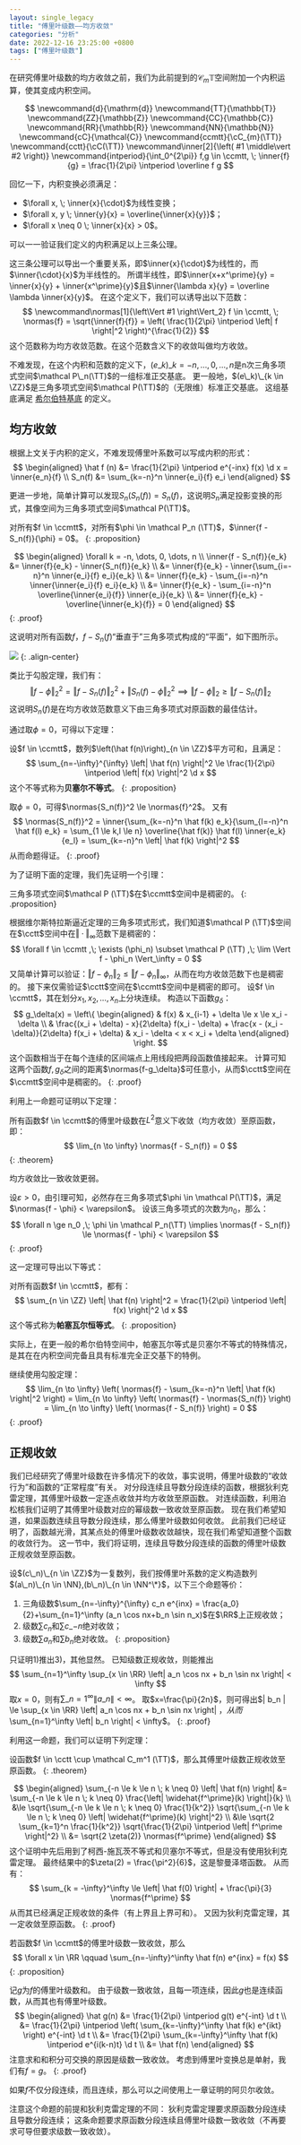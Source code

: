 ```yaml
---
layout: single_legacy
title: "傅里叶级数——均方收敛"
categories: "分析"
date: 2022-12-16 23:25:00 +0800
tags: ["傅里叶级数"]
---
```


在研究傅里叶级数的均方收敛之前，我们为此前提到的$\mathcal{C}_{m}\mathbb{T}$空间附加一个内积运算，使其变成内积空间。

$$
\newcommand{d}{\mathrm{d}}
\newcommand{TT}{\mathbb{T}}
\newcommand{ZZ}{\mathbb{Z}}
\newcommand{CC}{\mathbb{C}}
\newcommand{RR}{\mathbb{R}}
\newcommand{NN}{\mathbb{N}}
\newcommand{cC}{\mathcal{C}}
\newcommand{ccmtt}{\cC_{m}(\TT)}
\newcommand{cctt}{\cC(\TT)}
\newcommand\inner[2]{\left( #1 \middle\vert #2 \right)}
\newcommand{intperiod}{\int_0^{2\pi}}
f,g \in \ccmtt, \; \inner{f}{g} = \frac{1}{2\pi} \intperiod \overline f g
$$

回忆一下，内积变换必须满足：

- $\forall x, \; \inner{x}{\cdot}$为线性变换；
- $\forall x, y \; \inner{y}{x} = \overline{\inner{x}{y}}$；
- $\forall x \neq 0 \; \inner{x}{x} > 0$。

可以一一验证我们定义的内积满足以上三条公理。

这三条公理可以导出一个重要关系，即$\inner{x}{\cdot}$为线性的，而$\inner{\cdot}{x}$为半线性的。
所谓半线性，即$\inner{x+x^\prime}{y} = \inner{x}{y} + \inner{x^\prime}{y}$且$\inner{\lambda x}{y} = \overline \lambda \inner{x}{y}$。
在这个定义下，我们可以诱导出以下范数：
$$
\newcommand\normas[1]{\left\Vert #1 \right\Vert_2}
f \in \ccmtt, \; \normas{f} = \sqrt{\inner{f}{f}} = \left( \frac{1}{2\pi} \intperiod \left| f \right|^2 \right)^{\frac{1}{2}}
$$
这个范数称为均方收敛范数。在这个范数含义下的收敛叫做均方收敛。

不难发现，在这个内积和范数的定义下，$(e\_k)\_{k=-n, \dots, 0, \dots , n}$是n次三角多项式空间$\mathcal P\_n(\TT)$的一组标准正交基底。
更一般地，$(e\_k)\_{k \in \ZZ}$是三角多项式空间$\mathcal P(\TT)$的（无限维）标准正交基底。
这组基底满足 [希尔伯特基底](https://mathworld.wolfram.com/HilbertBasis.html) 的定义。

## 均方收敛

根据上文关于内积的定义，不难发现傅里叶系数可以写成内积的形式：
$$
\begin{aligned}
\hat f (n) &= \frac{1}{2\pi} \intperiod e^{-inx} f(x) \d x = \inner{e_n}{f} \\
S_n(f) &= \sum_{k=-n}^n \inner{e_i}{f} e_i
\end{aligned}
$$

更进一步地，简单计算可以发现$S_n(S_n(f)) = S_n(f)$，这说明$S_n$满足投影变换的形式，其像空间为三角多项式空间$\mathcal P(\TT)$。

对所有$f \in \ccmtt$，对所有$\phi \in \mathcal P_n (\TT)$，$\inner{f - S_n(f)}{\phi} = 0$。
{: .proposition}

$$
\begin{aligned}
\forall k = -n, \dots, 0, \dots, n \\
\inner{f - S_n(f)}{e_k} &= \inner{f}{e_k} - \inner{S_n(f)}{e_k} \\
&= \inner{f}{e_k} - \inner{\sum_{i=-n}^n \inner{e_i}{f} e_i}{e_k} \\
&= \inner{f}{e_k} - \sum_{i=-n}^n \inner{\inner{e_i}{f} e_i}{e_k} \\
&= \inner{f}{e_k} - \sum_{i=-n}^n \overline{\inner{e_i}{f}} \inner{e_i}{e_k} \\
&= \inner{f}{e_k} - \overline{\inner{e_k}{f}} = 0
\end{aligned}
$$
{: .proof}

这说明对所有函数$f$，$f-S_n(f)$“垂直于”三角多项式构成的“平面”，如下图所示。

![](/assets/perpendicular.svg)
{: .align-center}

类比于勾股定理，我们有：
$$
\left\Vert f - \phi \right\Vert_2^2 = \left\Vert f - S_n(f) \right\Vert_2^2 + \left\Vert S_n(f) - \phi \right\Vert_2^2
\implies
\left\Vert f - \phi \right\Vert_2 \ge \left\Vert f - S_n(f) \right\Vert_2
$$
这说明$S_n(f)$是在均方收敛范数意义下由三角多项式对原函数的最佳估计。

通过取$\phi = 0$，可得以下定理：

设$f \in \ccmtt$，数列$\left(\hat f(n)\right)_{n \in \ZZ}$平方可和，且满足：
$$
\sum_{n=-\infty}^{\infty} \left| \hat f(n) \right|^2 \le \frac{1}{2\pi} \intperiod \left| f(x) \right|^2 \d x
$$
这个不等式称为**贝塞尔不等式**。
{: .proposition}

取$\phi = 0$，可得$\normas{S_n(f)}^2 \le \normas{f}^2$。
又有
$$
\normas{S_n(f)}^2 = 
\inner{\sum_{k=-n}^n \hat f(k) e_k}{\sum_{l=-n}^n \hat f(l) e_k} = 
\sum_{1 \le k,l \le n} \overline{\hat f(k)} \hat f(l) \inner{e_k}{e_l} =
\sum_{k=-n}^n \left| \hat f(k) \right|^2
$$
从而命题得证。
{: .proof}

为了证明下面的定理，我们先证明一个引理：

三角多项式空间$\mathcal P (\TT)$在$\ccmtt$空间中是稠密的。
{: .proposition}

根据维尔斯特拉斯逼近定理的三角多项式形式，我们知道$\mathcal P (\TT)$空间在$\cctt$空间中在$\Vert \cdot \Vert_\infty$范数下是稠密的：
$$
\forall f \in \ccmtt ,\; \exists (\phi_n) \subset \mathcal P (\TT) ,\; \lim \Vert f - \phi_n \Vert_\infty = 0
$$
又简单计算可以验证：$\Vert f-\phi_n \Vert_2 \le \Vert f-\phi_n \Vert_\infty$，从而在均方收敛范数下也是稠密的。
接下来仅需验证$\cctt$空间在$\ccmtt$空间中是稠密的即可。
设$f \in \ccmtt$，其在划分$x_1, x_2, \dots, x_n$上分块连续。
构造以下函数$g_\delta$：
$$
g_\delta(x) =
\left\{
\begin{aligned}
& f(x) & x_{i-1} + \delta \le x \le x_i - \delta \\
& \frac{(x_i + \delta) - x}{2\delta} f(x_i - \delta) + \frac{x - (x_i - \delta)}{2\delta} f(x_i + \delta) 
& x_i - \delta < x < x_i + \delta
\end{aligned}
\right.
$$
这个函数相当于在每个连续的区间端点上用线段把两段函数值接起来。
计算可知这两个函数$f,g_\delta$之间的距离$\normas{f-g_\delta}$可任意小，从而$\cctt$空间在$\ccmtt$空间中是稠密的。
{: .proof}

利用上一命题可证明以下定理：

所有函数$f \in \ccmtt$的傅里叶级数在$L^2$意义下收敛（均方收敛）至原函数，即：
$$
\lim_{n \to \infty} \normas{f - S_n(f)} = 0
$$
{: .theorem}

均方收敛比一致收敛更弱。

设$\varepsilon > 0$，由引理可知，必然存在三角多项式$\phi \in \mathcal P(\TT)$，满足$\normas{f - \phi} < \varepsilon$。
设该三角多项式的次数为$n_0$，那么：
$$
\forall n \ge n_0 ,\; \phi \in \mathcal P_n(\TT)
\implies
\normas{f - S_n(f)} \le \normas{f - \phi} < \varepsilon
$$
{: .proof}

这一定理可导出以下等式：

对所有函数$f \in \ccmtt$，都有：
$$
\sum_{n \in \ZZ} \left| \hat f(n) \right|^2 = \frac{1}{2\pi} \intperiod \left| f(x) \right|^2 \d x
$$
这个等式称为**帕塞瓦尔恒等式**。
{: .proposition}

实际上，在更一般的希尔伯特空间中，帕塞瓦尔等式是贝塞尔不等式的特殊情况，是其在在内积空间完备且具有标准完全正交基下的特例。

继续使用勾股定理：
$$
\lim_{n \to \infty} \left( \normas{f} - \sum_{k=-n}^n \left| \hat f(k) \right|^2 \right) =
\lim_{n \to \infty} \left( \normas{f} - \normas{S_n(f)} \right) =
\lim_{n \to \infty} \left( \normas{f - S_n(f)} \right) = 0
$$
{: .proof}

## 正规收敛

我们已经研究了傅里叶级数在许多情况下的收敛，事实说明，傅里叶级数的“收敛行为”和函数的“正常程度”有关。
对分段连续且导数分段连续的函数，根据狄利克雷定理，其傅里叶级数一定逐点收敛并均方收敛至原函数。
对连续函数，利用泊松核我们证明了其傅里叶级数对应的幂级数一致收敛至原函数。
现在我们希望知道，如果函数连续且导数分段连续，那么傅里叶级数如何收敛。
此前我们已经证明了，函数越光滑，其某点处的傅里叶级数收敛越快，现在我们希望知道整个函数的收敛行为。
这一节中，我们将证明，连续且导数分段连续的函数的傅里叶级数正规收敛至原函数。

设$(c\_n)\_{n \in \ZZ}$为一复数列，我们按傅里叶系数的定义构造数列$(a\_n)\_{n \in \NN},(b\_n)\_{n \in \NN^\*}$，以下三个命题等价：
1) 三角级数$\sum_{n=-\infty}^{\infty} c_n e^{inx} = \frac{a_0}{2}+\sum_{n=1}^\infty (a_n \cos nx+b_n \sin n_x)$在$\RR$上正规收敛；
2) 级数$\sum c_n$和$\sum c\_{-n}$绝对收敛；
3) 级数$\sum a_n$和$\sum b_n$绝对收敛。
{: .proposition}

只证明1)推出3)，其他显然。
已知级数正规收敛，则能推出
$$
\sum_{n=1}^\infty \sup_{x \in \RR} \left| a_n \cos nx + b_n \sin nx \right| < \infty
$$
取$x=0$，则有$\sum\_{n=1}^\infty \left\| a\_n \right\| < \infty$。
取$x=\frac{\pi}{2n}$，则可得出$\| b\_n \| \le \sup\_{x \in \RR} \left\| a\_n \cos nx + b\_n \sin nx \right\| $，从而$\sum\_{n=1}^\infty \left\| b\_n \right\| < \infty$。
{: .proof}

利用这一命题，我们可以证明下列定理：

设函数$f \in \cctt \cup \mathcal C_m^1 (\TT)$，那么其傅里叶级数正规收敛至原函数。
{: .theorem}

$$
\begin{aligned}
\sum_{-n \le k \le n \; k \neq 0} \left| \hat f(n) \right| 
&= \sum_{-n \le k \le n \; k \neq 0} \frac{\left| \widehat{f^\prime}(k) \right|}{k}  \\
&\le \sqrt{\sum_{-n \le k \le n \; k \neq 0} \frac{1}{k^2}} \sqrt{\sum_{-n \le k \le n \; k \neq 0} \left| \widehat{f^\prime}(k) \right|^2} \\
&\le \sqrt{2 \sum_{k=1}^n \frac{1}{k^2}} \sqrt{\frac{1}{2\pi} \intperiod \left| f^\prime \right|^2} \\
&= \sqrt{2 \zeta(2)} \normas{f^\prime}
\end{aligned}
$$
这个证明中先后用到了柯西-施瓦茨不等式和贝塞尔不等式，但是没有使用狄利克雷定理。
最终结果中的$\zeta(2) = \frac{\pi^2}{6}$，这是黎曼泽塔函数。
从而有：
$$
\sum_{k = -\infty}^\infty \le \left| \hat f(0) \right| + \frac{\pi}{3} \normas{f^\prime}
$$
从而其已经满足正规收敛的条件（有上界且上界可和）。
又因为狄利克雷定理，其一定收敛至原函数。
{: .proof}

若函数$f \in \ccmtt$的傅里叶级数一致收敛，那么
$$
\forall x \in \RR \qquad \sum_{n=-\infty}^\infty \hat f(n) e^{inx} = f(x)
$$
{: .proposition}

记$g$为$f$的傅里叶级数和。
由于级数一致收敛，且每一项连续，因此$g$也是连续函数，从而其也有傅里叶级数。
$$
\begin{aligned}
\hat g(n) 
&= \frac{1}{2\pi} \intperiod g(t) e^{-int} \d t \\
&= \frac{1}{2\pi} \intperiod \left( \sum_{k=-\infty}^\infty \hat f(k) e^{ikt} \right) e^{-int} \d t \\
&= \frac{1}{2\pi} \sum_{k=-\infty}^\infty \hat f(k) \intperiod e^{i(k-n)t} \d t \\
&= \hat f(n)
\end{aligned}
$$
注意求和和积分可交换的原因是级数一致收敛。
考虑到傅里叶变换总是单射，我们有$f = g$。
{: .proof}

如果$f$不仅分段连续，而且连续，那么可以之间使用上一章证明的阿贝尔收敛。

注意这个命题的前提和狄利克雷定理的不同：
狄利克雷定理要求原函数分段连续且导数分段连续；
这条命题要求原函数分段连续且傅里叶级数一致收敛（不再要求可导但要求级数一致收敛）。
